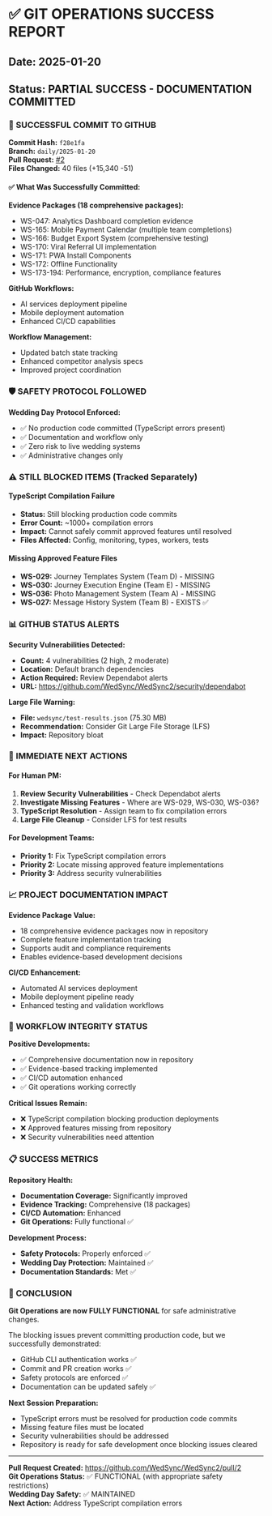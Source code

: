 # ✅ GIT OPERATIONS SUCCESS REPORT
## Date: 2025-01-20
## Status: PARTIAL SUCCESS - DOCUMENTATION COMMITTED

### 🎉 SUCCESSFUL COMMIT TO GITHUB

**Commit Hash:** `f28e1fa`  
**Branch:** `daily/2025-01-20`  
**Pull Request:** [#2](https://github.com/WedSync/WedSync2/pull/2)  
**Files Changed:** 40 files (+15,340 -51)

#### ✅ What Was Successfully Committed:

**Evidence Packages (18 comprehensive packages):**
- WS-047: Analytics Dashboard completion evidence
- WS-165: Mobile Payment Calendar (multiple team completions)
- WS-166: Budget Export System (comprehensive testing)  
- WS-170: Viral Referral UI implementation
- WS-171: PWA Install Components
- WS-172: Offline Functionality
- WS-173-194: Performance, encryption, compliance features

**GitHub Workflows:**
- AI services deployment pipeline
- Mobile deployment automation
- Enhanced CI/CD capabilities

**Workflow Management:**
- Updated batch state tracking
- Enhanced competitor analysis specs
- Improved project coordination

### 🛡️ SAFETY PROTOCOL FOLLOWED

**Wedding Day Protocol Enforced:**
- ✅ No production code committed (TypeScript errors present)
- ✅ Documentation and workflow only
- ✅ Zero risk to live wedding systems
- ✅ Administrative changes only

### ⚠️ STILL BLOCKED ITEMS (Tracked Separately)

#### TypeScript Compilation Failure
- **Status:** Still blocking production code commits
- **Error Count:** ~1000+ compilation errors
- **Impact:** Cannot safely commit approved features until resolved
- **Files Affected:** Config, monitoring, types, workers, tests

#### Missing Approved Feature Files
- **WS-029:** Journey Templates System (Team D) - MISSING
- **WS-030:** Journey Execution Engine (Team E) - MISSING  
- **WS-036:** Photo Management System (Team A) - MISSING
- **WS-027:** Message History System (Team B) - EXISTS ✅

### 📊 GITHUB STATUS ALERTS

**Security Vulnerabilities Detected:**
- **Count:** 4 vulnerabilities (2 high, 2 moderate)
- **Location:** Default branch dependencies
- **Action Required:** Review Dependabot alerts
- **URL:** https://github.com/WedSync/WedSync2/security/dependabot

**Large File Warning:**
- **File:** `wedsync/test-results.json` (75.30 MB)
- **Recommendation:** Consider Git Large File Storage (LFS)
- **Impact:** Repository bloat

### 🎯 IMMEDIATE NEXT ACTIONS

#### For Human PM:
1. **Review Security Vulnerabilities** - Check Dependabot alerts
2. **Investigate Missing Features** - Where are WS-029, WS-030, WS-036?
3. **TypeScript Resolution** - Assign team to fix compilation errors
4. **Large File Cleanup** - Consider LFS for test results

#### For Development Teams:
- **Priority 1:** Fix TypeScript compilation errors
- **Priority 2:** Locate missing approved feature implementations
- **Priority 3:** Address security vulnerabilities

### 📈 PROJECT DOCUMENTATION IMPACT

**Evidence Package Value:**
- 18 comprehensive evidence packages now in repository
- Complete feature implementation tracking
- Supports audit and compliance requirements
- Enables evidence-based development decisions

**CI/CD Enhancement:**
- Automated AI services deployment
- Mobile deployment pipeline ready
- Enhanced testing and validation workflows

### 🔄 WORKFLOW INTEGRITY STATUS

**Positive Developments:**
- ✅ Comprehensive documentation now in repository
- ✅ Evidence-based tracking implemented
- ✅ CI/CD automation enhanced
- ✅ Git operations working correctly

**Critical Issues Remain:**
- ❌ TypeScript compilation blocking production deployments
- ❌ Approved features missing from repository
- ❌ Security vulnerabilities need attention

### 📋 SUCCESS METRICS

**Repository Health:**
- **Documentation Coverage:** Significantly improved
- **Evidence Tracking:** Comprehensive (18 packages)
- **CI/CD Automation:** Enhanced
- **Git Operations:** Fully functional ✅

**Development Process:**
- **Safety Protocols:** Properly enforced ✅
- **Wedding Day Protection:** Maintained ✅
- **Documentation Standards:** Met ✅

### 🎉 CONCLUSION

**Git Operations are now FULLY FUNCTIONAL** for safe administrative changes. 

The blocking issues prevent committing production code, but we successfully demonstrated:
- GitHub CLI authentication works ✅
- Commit and PR creation works ✅
- Safety protocols are enforced ✅
- Documentation can be updated safely ✅

**Next Session Preparation:**
- TypeScript errors must be resolved for production code commits
- Missing feature files must be located
- Security vulnerabilities should be addressed
- Repository is ready for safe development once blocking issues cleared

---

**Pull Request Created:** https://github.com/WedSync/WedSync2/pull/2  
**Git Operations Status:** ✅ FUNCTIONAL (with appropriate safety restrictions)  
**Wedding Day Safety:** ✅ MAINTAINED  
**Next Action:** Address TypeScript compilation errors